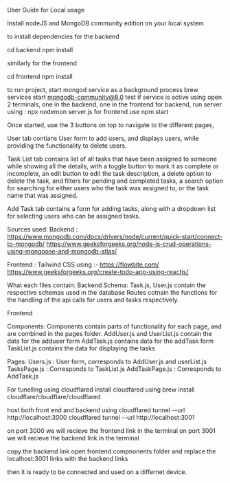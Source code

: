User Guide for Local usage

Install nodeJS and MongoDB community edition on your local system


to install dependencies for the backend

cd backend
npm install


similarly for the frontend

cd frontend
npm install

to run project,
start mongod service as a background process
brew services start mongodb-community@8.0
test if service is active using 
open 2 terminals, one in the backend, one in the frontend
for backend, run server using : npx nodemon server.js
for frontend use npm start

Once started, use the 3 buttons on top to navigate to the different pages,

User tab contians User form to add users, and displays users, while providing the functionality to delete users.

Task List tab contains list of all tasks that have been assigned to someone while showing all the details, with a toggle button to mark it as complete or incomplete, an edit button to edit the task description, a delete option to delete the task, and filters for pending and completed tasks, a search option for searching for either users who the task was assigned to, or the task name that was assigned.

Add Task tab contains a form for adding tasks, along with a dropdown list for selecting users who can be assigned tasks.



Sources used:
Backend : 
https://www.mongodb.com/docs/drivers/node/current/quick-start/connect-to-mongodb/
https://www.geeksforgeeks.org/node-js-crud-operations-using-mongoose-and-mongodb-atlas/

Frontend :
Tailwind CSS using :- https://flowbite.com/
https://www.geeksforgeeks.org/create-todo-app-using-reactjs/


What each files contain:
Backend
Schema:
Task.js, User.js contain the respective schemas used in the database
Routes cotnain the functions for the handling of the api calls for users and tasks respectively.

Frontend

Components:
Components contain parts of functionality for each page, and are combined in the pages folder.
AddUser.js and UserList.js contain the data for the adduser form
AddTask.js contains data for the addTask form
TaskList.js contains the data for displaying the tasks

Pages:
Users.js : User form, corresponds to AddUser.js and userList.js
TasksPage.js : Corresponds to TaskList.js
AddTaskPage.js : Corresponds to AddTask.js


For tunelling using cloudflared 
install cloudfared using 
brew install cloudflare/cloudflare/cloudflared

host both front end and backend using
cloudflared tunnel --url http://localhost:3000
cloudflared tunnel --url http://localhost:3001

on port 3000 we will recieve the frontend link in the terminal
on port 3001 we will recieve the backend link in the terminal

copy the backend link
open frontend compnonents folder and replace the localhost:3001 links with the backend links

then it is ready to be connected and used on a differnet device.



